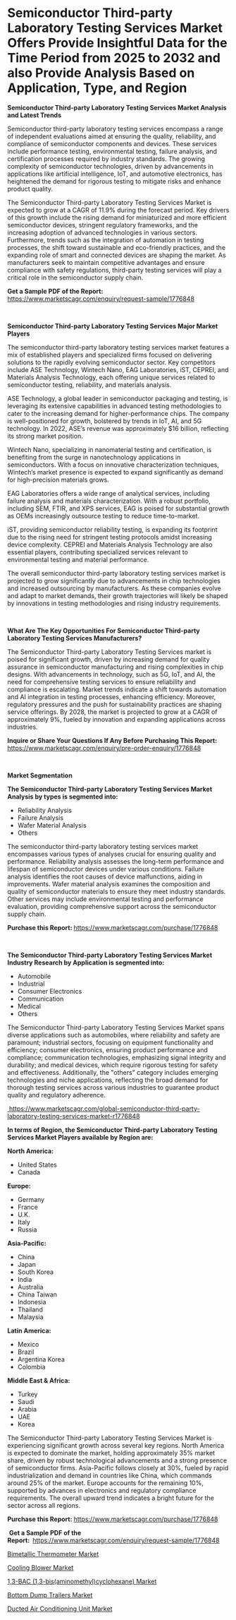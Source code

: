 <p><h1>Semiconductor Third-party Laboratory Testing Services Market Offers Provide Insightful Data for the Time Period from 2025 to 2032 and also Provide Analysis Based on Application, Type, and Region</h1></p><p><strong>Semiconductor Third-party Laboratory Testing Services Market Analysis and Latest Trends</strong></p>
<p><p>Semiconductor third-party laboratory testing services encompass a range of independent evaluations aimed at ensuring the quality, reliability, and compliance of semiconductor components and devices. These services include performance testing, environmental testing, failure analysis, and certification processes required by industry standards. The growing complexity of semiconductor technologies, driven by advancements in applications like artificial intelligence, IoT, and automotive electronics, has heightened the demand for rigorous testing to mitigate risks and enhance product quality.</p><p>The Semiconductor Third-party Laboratory Testing Services Market is expected to grow at a CAGR of 11.9% during the forecast period. Key drivers of this growth include the rising demand for miniaturized and more efficient semiconductor devices, stringent regulatory frameworks, and the increasing adoption of advanced technologies in various sectors. Furthermore, trends such as the integration of automation in testing processes, the shift toward sustainable and eco-friendly practices, and the expanding role of smart and connected devices are shaping the market. As manufacturers seek to maintain competitive advantages and ensure compliance with safety regulations, third-party testing services will play a critical role in the semiconductor supply chain.</p></p>
<p><strong>Get a Sample PDF of the Report:&nbsp;</strong> <a href="https://www.marketscagr.com/enquiry/request-sample/1776848?utm_campaign=3546&utm_medium=2&utm_source=Github&utm_content=ia&utm_term=25032025&utm_id=semiconductor-third-party-laboratory-testing-services">https://www.marketscagr.com/enquiry/request-sample/1776848</a></p>
<p>&nbsp;</p>
<p><strong>Semiconductor Third-party Laboratory Testing Services Major Market Players</strong></p>
<p><p>The semiconductor third-party laboratory testing services market features a mix of established players and specialized firms focused on delivering solutions to the rapidly evolving semiconductor sector. Key competitors include ASE Technology, Wintech Nano, EAG Laboratories, iST, CEPREI, and Materials Analysis Technology, each offering unique services related to semiconductor testing, reliability, and materials analysis.</p><p>ASE Technology, a global leader in semiconductor packaging and testing, is leveraging its extensive capabilities in advanced testing methodologies to cater to the increasing demand for higher-performance chips. The company is well-positioned for growth, bolstered by trends in IoT, AI, and 5G technology. In 2022, ASE’s revenue was approximately $16 billion, reflecting its strong market position.</p><p>Wintech Nano, specializing in nanomaterial testing and certification, is benefiting from the surge in nanotechnology applications in semiconductors. With a focus on innovative characterization techniques, Wintech’s market presence is expected to expand significantly as demand for high-precision materials grows.</p><p>EAG Laboratories offers a wide range of analytical services, including failure analysis and materials characterization. With a robust portfolio, including SEM, FTIR, and XPS services, EAG is poised for substantial growth as OEMs increasingly outsource testing to reduce time-to-market.</p><p>iST, providing semiconductor reliability testing, is expanding its footprint due to the rising need for stringent testing protocols amidst increasing device complexity. CEPREI and Materials Analysis Technology are also essential players, contributing specialized services relevant to environmental testing and material performance.</p><p>The overall semiconductor third-party laboratory testing services market is projected to grow significantly due to advancements in chip technologies and increased outsourcing by manufacturers. As these companies evolve and adapt to market demands, their growth trajectories will likely be shaped by innovations in testing methodologies and rising industry requirements.</p></p>
<p>&nbsp;</p>
<p><strong>What Are The Key Opportunities For Semiconductor Third-party Laboratory Testing Services Manufacturers?</strong></p>
<p><p>The Semiconductor Third-party Laboratory Testing Services market is poised for significant growth, driven by increasing demand for quality assurance in semiconductor manufacturing and rising complexities in chip designs. With advancements in technology, such as 5G, IoT, and AI, the need for comprehensive testing services to ensure reliability and compliance is escalating. Market trends indicate a shift towards automation and AI integration in testing processes, enhancing efficiency. Moreover, regulatory pressures and the push for sustainability practices are shaping service offerings. By 2028, the market is projected to grow at a CAGR of approximately 9%, fueled by innovation and expanding applications across industries.</p></p>
<p><strong>Inquire or Share Your Questions If Any Before Purchasing This Report:</strong> <a href="https://www.marketscagr.com/enquiry/pre-order-enquiry/1776848?utm_campaign=3546&utm_medium=2&utm_source=Github&utm_content=ia&utm_term=25032025&utm_id=semiconductor-third-party-laboratory-testing-services">https://www.marketscagr.com/enquiry/pre-order-enquiry/1776848</a></p>
<p>&nbsp;</p>
<p><strong>Market Segmentation</strong></p>
<p><strong>The Semiconductor Third-party Laboratory Testing Services Market Analysis by types is segmented into:</strong></p>
<p><ul><li>Reliability Analysis</li><li>Failure Analysis</li><li>Wafer Material Analysis</li><li>Others</li></ul></p>
<p><p>The semiconductor third-party laboratory testing services market encompasses various types of analyses crucial for ensuring quality and performance. Reliability analysis assesses the long-term performance and lifespan of semiconductor devices under various conditions. Failure analysis identifies the root causes of device malfunctions, aiding in improvements. Wafer material analysis examines the composition and quality of semiconductor materials to ensure they meet industry standards. Other services may include environmental testing and performance evaluation, providing comprehensive support across the semiconductor supply chain.</p></p>
<p><strong>Purchase this Report:&nbsp;</strong><a href="https://www.marketscagr.com/purchase/1776848?utm_campaign=3546&utm_medium=2&utm_source=Github&utm_content=ia&utm_term=25032025&utm_id=semiconductor-third-party-laboratory-testing-services">https://www.marketscagr.com/purchase/1776848</a></p>
<p>&nbsp;</p>
<p><strong>The Semiconductor Third-party Laboratory Testing Services Market Industry Research by Application is segmented into:</strong></p>
<p><ul><li>Automobile</li><li>Industrial</li><li>Consumer Electronics</li><li>Communication</li><li>Medical</li><li>Others</li></ul></p>
<p><p>The Semiconductor Third-party Laboratory Testing Services Market spans diverse applications such as automobiles, where reliability and safety are paramount; industrial sectors, focusing on equipment functionality and efficiency; consumer electronics, ensuring product performance and compliance; communication technologies, emphasizing signal integrity and durability; and medical devices, which require rigorous testing for safety and effectiveness. Additionally, the "others" category includes emerging technologies and niche applications, reflecting the broad demand for thorough testing services across various industries to guarantee product quality and regulatory adherence.</p></p>
<p><a href="https://www.marketscagr.com/global-semiconductor-third-party-laboratory-testing-services-market-r1776848?utm_campaign=3546&utm_medium=2&utm_source=Github&utm_content=ia&utm_term=25032025&utm_id=semiconductor-third-party-laboratory-testing-services">&nbsp;https://www.marketscagr.com/global-semiconductor-third-party-laboratory-testing-services-market-r1776848</a></p>
<p><strong>In terms of Region, the Semiconductor Third-party Laboratory Testing Services Market Players available by Region are:</strong></p>
<p>
    <p> <strong> North America: </strong>
        <ul>
            <li>United States</li>
            <li>Canada</li>
        </ul>
        </p> 
    <p> <strong> Europe: </strong>
        <ul>
            <li>Germany</li>
            <li>France</li>
            <li>U.K.</li>
            <li>Italy</li>
            <li>Russia</li>
        </ul>
        </p> 
    <p> <strong> Asia-Pacific: </strong>
        <ul>
            <li>China</li>
            <li>Japan</li>
            <li>South Korea</li>
            <li>India</li>
            <li>Australia</li>
            <li>China Taiwan</li>
            <li>Indonesia</li>
            <li>Thailand</li>
            <li>Malaysia</li>
        </ul>
        </p> 
    <p> <strong> Latin America: </strong>
        <ul>
            <li>Mexico</li>
            <li>Brazil</li>
            <li>Argentina Korea</li>
            <li>Colombia</li>
        </ul>
        </p> 
    <p> <strong> Middle East & Africa: </strong>
        <ul>
            <li>Turkey</li>
            <li>Saudi</li>
            <li>Arabia</li>
            <li>UAE</li>
            <li>Korea</li>
        </ul>
    </p>
    </p>
<p><p>The Semiconductor Third-party Laboratory Testing Services Market is experiencing significant growth across several key regions. North America is expected to dominate the market, holding approximately 35% market share, driven by robust technological advancements and a strong presence of semiconductor firms. Asia-Pacific follows closely at 30%, fueled by rapid industrialization and demand in countries like China, which commands around 25% of the market. Europe accounts for the remaining 10%, supported by advances in electronics and regulatory compliance requirements. The overall upward trend indicates a bright future for the sector across all regions.</p></p>
<p><strong>Purchase this Report: </strong><a href="https://www.marketscagr.com/purchase/1776848?utm_campaign=3546&utm_medium=2&utm_source=Github&utm_content=ia&utm_term=25032025&utm_id=semiconductor-third-party-laboratory-testing-services">https://www.marketscagr.com/purchase/1776848</a></p>
<p>&nbsp;<strong>Get a Sample PDF of the Report:&nbsp;&nbsp;</strong><a href="https://www.marketscagr.com/enquiry/request-sample/1776848?utm_campaign=3546&utm_medium=2&utm_source=Github&utm_content=ia&utm_term=25032025&utm_id=semiconductor-third-party-laboratory-testing-services">https://www.marketscagr.com/enquiry/request-sample/1776848</a></p>
<p><strong></strong></p>
<p><p><a href="https://www.linkedin.com/pulse/bimetallic-thermometer-industry-report-examines-recent-ebqhe?utm_campaign=3546&utm_medium=2&utm_source=Github&utm_content=ia&utm_term=25032025&utm_id=semiconductor-third-party-laboratory-testing-services">Bimetallic Thermometer Market</a></p><p><a href="https://www.linkedin.com/pulse/projecting-cooling-blower-markets-rapid-growthwith-cagr-hxqge?utm_campaign=3546&utm_medium=2&utm_source=Github&utm_content=ia&utm_term=25032025&utm_id=semiconductor-third-party-laboratory-testing-services">Cooling Blower Market</a></p><p><a href="https://github.com/sanokdagada01/Market-Research-Report-List-1/blob/main/13-bac-13-bisaminomethylcyclohexane-market.md?utm_campaign=3546&utm_medium=2&utm_source=Github&utm_content=ia&utm_term=25032025&utm_id=semiconductor-third-party-laboratory-testing-services">1,3-BAC (1,3-bis(aminomethyl)cyclohexane) Market</a></p><p><a href="https://www.linkedin.com/pulse/thorough-overview-bottom-dump-trailers-market-including-udybe?utm_campaign=3546&utm_medium=2&utm_source=Github&utm_content=ia&utm_term=25032025&utm_id=semiconductor-third-party-laboratory-testing-services">Bottom Dump Trailers Market</a></p><p><a href="https://www.linkedin.com/pulse/ducted-air-conditioning-unit-market-outlook-131-cagr-ft7de?utm_campaign=3546&utm_medium=2&utm_source=Github&utm_content=ia&utm_term=25032025&utm_id=semiconductor-third-party-laboratory-testing-services">Ducted Air Conditioning Unit Market</a></p></p>